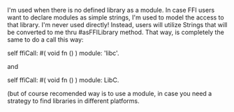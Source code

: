 I'm used when there is no defined library as a module. In case FFI users want to declare modules as simple strings, I'm used to model the access to that library.I'm never used directly! Instead, users will utilize Strings that will be converted to me thru #asFFILibrary method. That way, is completely the same to do a call this way: self ffiCall: #( void fn () ) module: 'libc'. and self ffiCall: #( void fn () ) module: LibC. (but of course recomended way is to use a module, in case you need a strategy to find libraries in different platforms. 